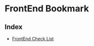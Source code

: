 # FrontEnd Bookmark

## Index

- [FrontEnd Check List](https://github.com/kesuskim/Front-End-Checklist)
